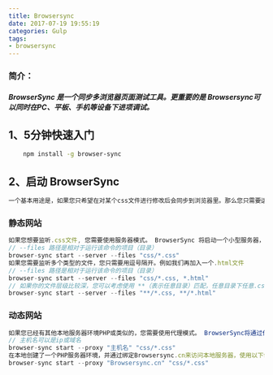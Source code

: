 ```yaml
---
title: Browsersync
date: 2017-07-19 19:55:19 
categories: Gulp
tags: 
- browsersync
---
```

### 简介：
##### BrowserSync 是一个同步多浏览器页面测试工具。更重要的是 Browsersync可以同时在PC、平板、手机等设备下进项调试。
## 1、5分钟快速入门
```bash
	npm install -g browser-sync
```
## 2、启动 BrowserSync
```javascript
一个基本用途是，如果您只希望在对某个css文件进行修改后会同步到浏览器里。那么您只需要运行命令行工具，进入到该项目（目录）下，并运行相应的命令：
```
### 静态网站
```javascript
如果您想要监听.css文件, 您需要使用服务器模式。 BrowserSync 将启动一个小型服务器，并提供一个URL来查看您的网站。
// --files 路径是相对于运行该命令的项目（目录） 
browser-sync start --server --files "css/*.css"
如果您需要监听多个类型的文件，您只需要用逗号隔开。例如我们再加入一个.html文件
// --files 路径是相对于运行该命令的项目（目录） 
browser-sync start --server --files "css/*.css, *.html"
// 如果你的文件层级比较深，您可以考虑使用 **（表示任意目录）匹配，任意目录下任意.css 或 .html文件。 
browser-sync start --server --files "**/*.css, **/*.html"
```
### 动态网站
```javascript
如果您已经有其他本地服务器环境PHP或类似的，您需要使用代理模式。 BrowserSync将通过代理URL(localhost:3000)来查看您的网站。
// 主机名可以是ip或域名
browser-sync start --proxy "主机名" "css/*.css"
在本地创建了一个PHP服务器环境，并通过绑定Browsersync.cn来访问本地服务器，使用以下命令方式，Browsersync将提供一个新的地址localhost:3000来访问Browsersync.cn，并监听其css目录下的所有css文件。
browser-sync start --proxy "Browsersync.cn" "css/*.css"
```


